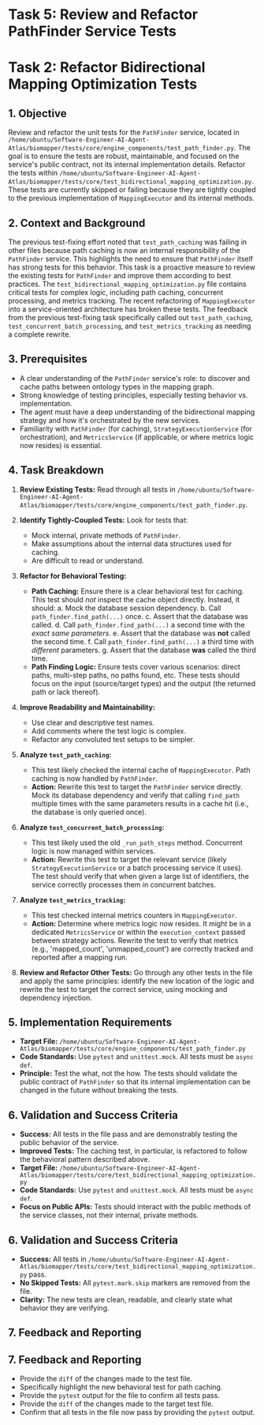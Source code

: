 # Task 5: Review and Refactor PathFinder Service Tests
# Task 2: Refactor Bidirectional Mapping Optimization Tests

## 1. Objective

Review and refactor the unit tests for the `PathFinder` service, located in `/home/ubuntu/Software-Engineer-AI-Agent-Atlas/biomapper/tests/core/engine_components/test_path_finder.py`. The goal is to ensure the tests are robust, maintainable, and focused on the service's public contract, not its internal implementation details.
Refactor the tests within `/home/ubuntu/Software-Engineer-AI-Agent-Atlas/biomapper/tests/core/test_bidirectional_mapping_optimization.py`. These tests are currently skipped or failing because they are tightly coupled to the previous implementation of `MappingExecutor` and its internal methods.

## 2. Context and Background

The previous test-fixing effort noted that `test_path_caching` was failing in other files because path caching is now an internal responsibility of the `PathFinder` service. This highlights the need to ensure that `PathFinder` itself has strong tests for this behavior. This task is a proactive measure to review the existing tests for `PathFinder` and improve them according to best practices.
The `test_bidirectional_mapping_optimization.py` file contains critical tests for complex logic, including path caching, concurrent processing, and metrics tracking. The recent refactoring of `MappingExecutor` into a service-oriented architecture has broken these tests. The feedback from the previous test-fixing task specifically called out `test_path_caching`, `test_concurrent_batch_processing`, and `test_metrics_tracking` as needing a complete rewrite.

## 3. Prerequisites

- A clear understanding of the `PathFinder` service's role: to discover and cache paths between ontology types in the mapping graph.
- Strong knowledge of testing principles, especially testing behavior vs. implementation.
- The agent must have a deep understanding of the bidirectional mapping strategy and how it's orchestrated by the new services.
- Familiarity with `PathFinder` (for caching), `StrategyExecutionService` (for orchestration), and `MetricsService` (if applicable, or where metrics logic now resides) is essential.

## 4. Task Breakdown

1.  **Review Existing Tests:** Read through all tests in `/home/ubuntu/Software-Engineer-AI-Agent-Atlas/biomapper/tests/core/engine_components/test_path_finder.py`.

2.  **Identify Tightly-Coupled Tests:** Look for tests that:
    - Mock internal, private methods of `PathFinder`.
    - Make assumptions about the internal data structures used for caching.
    - Are difficult to read or understand.

3.  **Refactor for Behavioral Testing:**
    - **Path Caching:** Ensure there is a clear behavioral test for caching. This test should *not* inspect the cache object directly. Instead, it should:
        a. Mock the database session dependency.
        b. Call `path_finder.find_path(...)` once.
        c. Assert that the database was called.
        d. Call `path_finder.find_path(...)` a second time with the *exact same parameters*.
        e. Assert that the database was **not** called the second time.
        f. Call `path_finder.find_path(...)` a third time with *different* parameters.
        g. Assert that the database **was** called the third time.
    - **Path Finding Logic:** Ensure tests cover various scenarios: direct paths, multi-step paths, no paths found, etc. These tests should focus on the input (source/target types) and the output (the returned path or lack thereof).

4.  **Improve Readability and Maintainability:**
    - Use clear and descriptive test names.
    - Add comments where the test logic is complex.
    - Refactor any convoluted test setups to be simpler.
1.  **Analyze `test_path_caching`:**
    - This test likely checked the internal cache of `MappingExecutor`. Path caching is now handled by `PathFinder`.
    - **Action:** Rewrite this test to target the `PathFinder` service directly. Mock its database dependency and verify that calling `find_path` multiple times with the same parameters results in a cache hit (i.e., the database is only queried once).

2.  **Analyze `test_concurrent_batch_processing`:**
    - This test likely used the old `_run_path_steps` method. Concurrent logic is now managed within services.
    - **Action:** Rewrite this test to target the relevant service (likely `StrategyExecutionService` or a batch processing service it uses). The test should verify that when given a large list of identifiers, the service correctly processes them in concurrent batches.

3.  **Analyze `test_metrics_tracking`:**
    - This test checked internal metrics counters in `MappingExecutor`.
    - **Action:** Determine where metrics logic now resides. It might be in a dedicated `MetricsService` or within the `execution_context` passed between strategy actions. Rewrite the test to verify that metrics (e.g., 'mapped_count', 'unmapped_count') are correctly tracked and reported after a mapping run.

4.  **Review and Refactor Other Tests:** Go through any other tests in the file and apply the same principles: identify the new location of the logic and rewrite the test to target the correct service, using mocking and dependency injection.

## 5. Implementation Requirements

- **Target File:** `/home/ubuntu/Software-Engineer-AI-Agent-Atlas/biomapper/tests/core/engine_components/test_path_finder.py`
- **Code Standards:** Use `pytest` and `unittest.mock`. All tests must be `async def`.
- **Principle:** Test the what, not the how. The tests should validate the public contract of `PathFinder` so that its internal implementation can be changed in the future without breaking the tests.

## 6. Validation and Success Criteria

- **Success:** All tests in the file pass and are demonstrably testing the public behavior of the service.
- **Improved Tests:** The caching test, in particular, is refactored to follow the behavioral pattern described above.
- **Target File:** `/home/ubuntu/Software-Engineer-AI-Agent-Atlas/biomapper/tests/core/test_bidirectional_mapping_optimization.py`
- **Code Standards:** Use `pytest` and `unittest.mock`. All tests must be `async def`.
- **Focus on Public APIs:** Tests should interact with the public methods of the service classes, not their internal, private methods.

## 6. Validation and Success Criteria

- **Success:** All tests in `/home/ubuntu/Software-Engineer-AI-Agent-Atlas/biomapper/tests/core/test_bidirectional_mapping_optimization.py` pass.
- **No Skipped Tests:** All `pytest.mark.skip` markers are removed from the file.
- **Clarity:** The new tests are clean, readable, and clearly state what behavior they are verifying.

## 7. Feedback and Reporting
## 7. Feedback and Reporting

- Provide the `diff` of the changes made to the test file.
- Specifically highlight the new behavioral test for path caching.
- Provide the `pytest` output for the file to confirm all tests pass.
- Provide the `diff` of the changes made to the target test file.
- Confirm that all tests in the file now pass by providing the `pytest` output.
